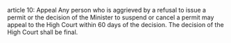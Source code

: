article 10: Appeal
Any person who is aggrieved by a refusal to issue a permit or the decision of the Minister to suspend or cancel a permit may appeal to the High Court within 60 days of the decision. The decision of the High Court shall be final.
<ul>
</ul>
